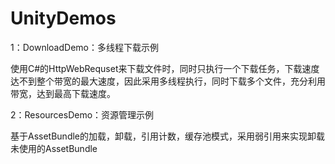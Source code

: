 # UnityDemos

1：DownloadDemo：多线程下载示例

使用C#的HttpWebRequset来下载文件时，同时只执行一个下载任务，下载速度达不到整个带宽的最大速度，因此采用多线程执行，同时下载多个文件，充分利用带宽，达到最高下载速度。

2：ResourcesDemo：资源管理示例

基于AssetBundle的加载，卸载，引用计数，缓存池模式，采用弱引用来实现卸载未使用的AssetBundle

